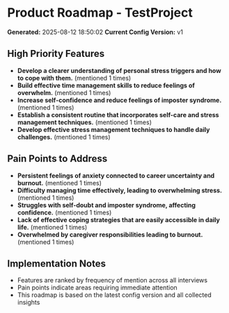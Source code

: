 # Product Roadmap - TestProject

**Generated:** 2025-08-12 18:50:02
**Current Config Version:** v1

## High Priority Features

- **Develop a clearer understanding of personal stress triggers and how to cope with them.** (mentioned 1 times)
- **Build effective time management skills to reduce feelings of overwhelm.** (mentioned 1 times)
- **Increase self-confidence and reduce feelings of imposter syndrome.** (mentioned 1 times)
- **Establish a consistent routine that incorporates self-care and stress management techniques.** (mentioned 1 times)
- **Develop effective stress management techniques to handle daily challenges.** (mentioned 1 times)

## Pain Points to Address

- **Persistent feelings of anxiety connected to career uncertainty and burnout.** (mentioned 1 times)
- **Difficulty managing time effectively, leading to overwhelming stress.** (mentioned 1 times)
- **Struggles with self-doubt and imposter syndrome, affecting confidence.** (mentioned 1 times)
- **Lack of effective coping strategies that are easily accessible in daily life.** (mentioned 1 times)
- **Overwhelmed by caregiver responsibilities leading to burnout.** (mentioned 1 times)

## Implementation Notes

- Features are ranked by frequency of mention across all interviews
- Pain points indicate areas requiring immediate attention
- This roadmap is based on the latest config version and all collected insights
